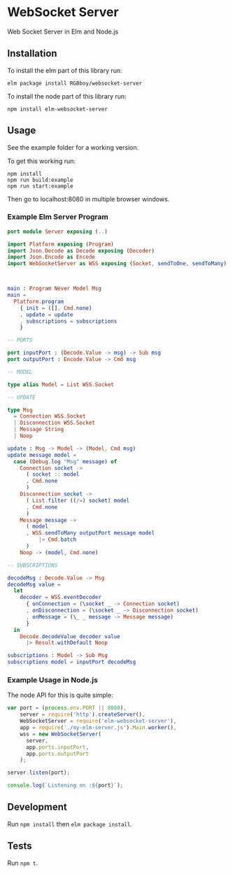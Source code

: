 # WebSocket Server

Web Socket Server in Elm and Node.js

## Installation

To install the elm part of this library run:

```
elm package install RGBboy/websocket-server
```

To install the node part of this library run:

```
npm install elm-websocket-server
```

## Usage

See the example folder for a working version.

To get this working run:

```
npm install
npm run build:example
npm run start:example
```

Then go to localhost:8080 in multiple browser windows.

### Example Elm Server Program

```elm
port module Server exposing (..)

import Platform exposing (Program)
import Json.Decode as Decode exposing (Decoder)
import Json.Encode as Encode
import WebSocketServer as WSS exposing (Socket, sendToOne, sendToMany)



main : Program Never Model Msg
main =
  Platform.program
    { init = ([], Cmd.none)
    , update = update
    , subscriptions = subscriptions
    }

-- PORTS

port inputPort : (Decode.Value -> msg) -> Sub msg
port outputPort : Encode.Value -> Cmd msg

-- MODEL

type alias Model = List WSS.Socket

-- UPDATE

type Msg
  = Connection WSS.Socket
  | Disconnection WSS.Socket
  | Message String
  | Noop

update : Msg -> Model -> (Model, Cmd msg)
update message model =
  case (Debug.log "Msg" message) of
    Connection socket ->
      ( socket :: model
      , Cmd.none
      )
    Disconnection socket ->
      ( List.filter ((/=) socket) model
      , Cmd.none
      )
    Message message ->
      ( model
      , WSS.sendToMany outputPort message model
          |> Cmd.batch
      )
    Noop -> (model, Cmd.none)

-- SUBSCRIPTIONS

decodeMsg : Decode.Value -> Msg
decodeMsg value =
  let
    decoder = WSS.eventDecoder
      { onConnection = (\socket _ -> Connection socket)
      , onDisconnection = (\socket _ -> Disconnection socket)
      , onMessage = (\_ _ message -> Message message)
      }
  in
    Decode.decodeValue decoder value
      |> Result.withDefault Noop

subscriptions : Model -> Sub Msg
subscriptions model = inputPort decodeMsg
```

### Example Usage in Node.js

The node API for this is quite simple:

```javascript
var port = (process.env.PORT || 8080),
    server = require('http').createServer(),
    WebSocketServer = require('elm-websocket-server'),
    app = require('./my-elm-server.js').Main.worker(),
    wss = new WebSocketServer(
      server,
      app.ports.inputPort,
      app.ports.outputPort
    );

server.listen(port);

console.log(`Listening on :${port}`);
```

## Development

Run `npm install` then `elm package install`.

## Tests

Run `npm t`.

